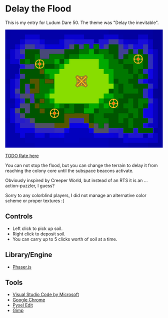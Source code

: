 # Delay the Flood

This is my entry for Ludum Dare 50. The theme was "Delay the inevitable".

[![Screenshot of the game. Squares in various shades of green and brown represent terrain in a top-down view. Blue water is coering about half of them. 4 identical gold and yellow "beacons" and one bigger "colony core" are spread on the uncovered land.](./screenshots/main.png)](https://rialgar.github.io/LD50/)

[TODO Rate here](https://ldjam.com/events/ludum-dare/)

You can not stop the flood, but you can change the terrain to delay it from reaching the colony core until the subspace beacons activate.

Obviously inspired by Creeper World, but instead of an RTS it is an ... action-puzzler, I guess?

Sorry to any colorblind players, I did not manage an alternative color scheme or proper textures :(

## Controls

- Left click to pick up soil.
- Right click to deposit soil.
- You can carry up to 5 clicks worth of soil at a time.

## Library/Engine
- [Phaser.js](https://phaser.io/)

## Tools
- [Visual Studio Code by Microsoft](https://code.visualstudio.com/)
- [Google Chrome](https://www.google.com/chrome/)
- [Pyxel Edit](https://pyxeledit.com/)
- [Gimp](https://www.gimp.org/)
